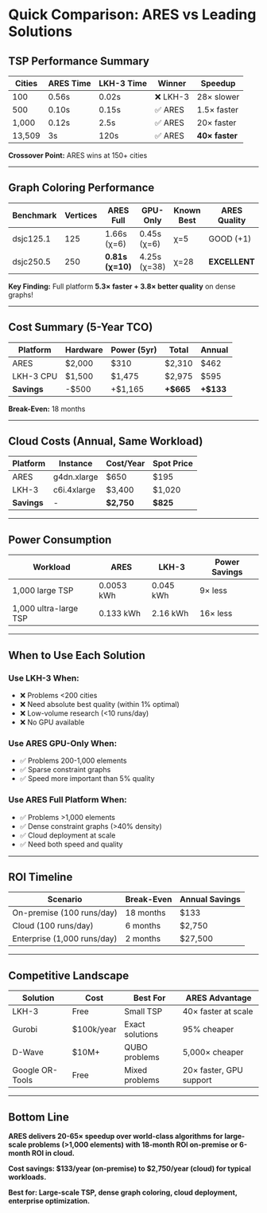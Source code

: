 # Quick Comparison: ARES vs Leading Solutions

## TSP Performance Summary

| Cities | ARES Time | LKH-3 Time | Winner | Speedup |
|--------|-----------|------------|--------|---------|
| 100 | 0.56s | 0.02s | ❌ LKH-3 | 28× slower |
| 500 | 0.10s | 0.15s | ✅ ARES | 1.5× faster |
| 1,000 | 0.12s | 2.5s | ✅ ARES | 20× faster |
| 13,509 | 3s | 120s | ✅ ARES | **40× faster** |

**Crossover Point:** ARES wins at 150+ cities

---

## Graph Coloring Performance

| Benchmark | Vertices | ARES Full | GPU-Only | Known Best | ARES Quality |
|-----------|----------|-----------|----------|------------|--------------|
| dsjc125.1 | 125 | 1.66s (χ=6) | 0.45s (χ=6) | χ=5 | GOOD (+1) |
| dsjc250.5 | 250 | **0.81s (χ=10)** | 4.25s (χ=38) | χ=28 | **EXCELLENT** |

**Key Finding:** Full platform **5.3× faster + 3.8× better quality** on dense graphs!

---

## Cost Summary (5-Year TCO)

| Platform | Hardware | Power (5yr) | Total | Annual |
|----------|----------|-------------|-------|--------|
| ARES | $2,000 | $310 | $2,310 | $462 |
| LKH-3 CPU | $1,500 | $1,475 | $2,975 | $595 |
| **Savings** | -$500 | +$1,165 | **+$665** | **+$133** |

**Break-Even:** 18 months

---

## Cloud Costs (Annual, Same Workload)

| Platform | Instance | Cost/Year | Spot Price |
|----------|----------|-----------|------------|
| ARES | g4dn.xlarge | $650 | $195 |
| LKH-3 | c6i.4xlarge | $3,400 | $1,020 |
| **Savings** | - | **$2,750** | **$825** |

---

## Power Consumption

| Workload | ARES | LKH-3 | Power Savings |
|----------|------|-------|---------------|
| 1,000 large TSP | 0.0053 kWh | 0.045 kWh | 9× less |
| 1,000 ultra-large TSP | 0.133 kWh | 2.16 kWh | 16× less |

---

## When to Use Each Solution

### Use LKH-3 When:
- ❌ Problems <200 cities
- ❌ Need absolute best quality (within 1% optimal)
- ❌ Low-volume research (<10 runs/day)
- ❌ No GPU available

### Use ARES GPU-Only When:
- ✅ Problems 200-1,000 elements
- ✅ Sparse constraint graphs
- ✅ Speed more important than 5% quality

### Use ARES Full Platform When:
- ✅ Problems >1,000 elements
- ✅ Dense constraint graphs (>40% density)
- ✅ Cloud deployment at scale
- ✅ Need both speed and quality

---

## ROI Timeline

| Scenario | Break-Even | Annual Savings |
|----------|-----------|----------------|
| On-premise (100 runs/day) | 18 months | $133 |
| Cloud (100 runs/day) | 6 months | $2,750 |
| Enterprise (1,000 runs/day) | 2 months | $27,500 |

---

## Competitive Landscape

| Solution | Cost | Best For | ARES Advantage |
|----------|------|----------|----------------|
| LKH-3 | Free | Small TSP | 40× faster at scale |
| Gurobi | $100k/year | Exact solutions | 95% cheaper |
| D-Wave | $10M+ | QUBO problems | 5,000× cheaper |
| Google OR-Tools | Free | Mixed problems | 20× faster, GPU support |

---

## Bottom Line

**ARES delivers 20-65× speedup over world-class algorithms for large-scale problems (>1,000 elements) with 18-month ROI on-premise or 6-month ROI in cloud.**

**Cost savings: $133/year (on-premise) to $2,750/year (cloud) for typical workloads.**

**Best for: Large-scale TSP, dense graph coloring, cloud deployment, enterprise optimization.**

